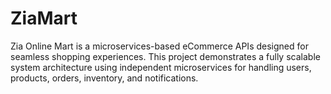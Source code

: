 # ZiaMart
Zia Online Mart is a microservices-based eCommerce APIs designed for seamless shopping experiences. This project demonstrates a fully scalable system architecture using independent microservices for handling users, products, orders, inventory, and notifications.
